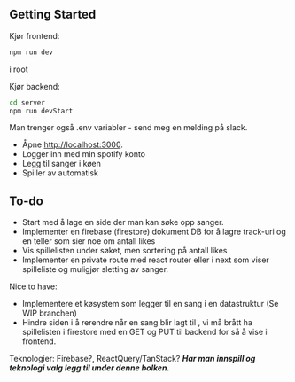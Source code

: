 ## Getting Started

Kjør frontend:

```bash
npm run dev
```
i root

Kjør backend:

```bash
cd server
npm run devStart
```

Man trenger også .env variabler - send meg en melding på slack.

- Åpne [http://localhost:3000](http://localhost:3000).
- Logger inn med min spotify konto
- Legg til sanger i køen
- Spiller av automatisk

## To-do

- Start med å lage en side der man kan søke opp sanger. 
- Implementer en firebase (firestore) dokument DB for å lagre track-uri og en teller som sier noe om antall likes
- Vis spillelisten under søket, men sortering på antall likes
- Implementer en private route med react router eller i next som viser spilleliste og muligjør sletting av sanger. 

Nice to have: 
- Implementere et køsystem som legger til en sang i en datastruktur (Se WIP branchen)
- Hindre siden i å rerendre når en sang blir lagt til , vi må brått ha spillelisten i firestore med en GET og PUT til backend for så å vise i frontend. 

Teknologier: Firebase?, ReactQuery/TanStack? 
***Har man innspill og teknologi valg legg til under denne bolken.***

